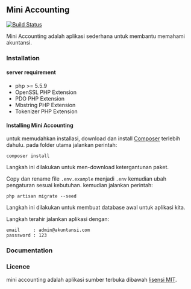 ## Mini Accounting

[![Build Status](https://travis-ci.org/ngadep/akuntansi.svg)](https://travis-ci.org/ngadep/akuntansi)

Mini Accounting adalah aplikasi sederhana untuk membantu memahami akuntansi.

### Installation
#### server requirement
- php >= 5.5.9
- OpenSSL PHP Extension
- PDO PHP Extension
- Mbstring PHP Extension
- Tokenizer PHP Extension
#### Installing Mini Accounting
untuk memudahkan installasi, download dan install [Composer](https://getcomposer.org/) terlebih dahulu. pada folder utama jalankan perintah:

    composer install

Langkah ini dilakukan untuk men-download ketergantunan paket.

Copy dan rename file `.env.example` menjadi `.env` kemudian ubah pengaturan sesuai kebutuhan. kemudian jalankan perintah:

    php artisan migrate --seed

Langkah ini dilakukan untuk membuat database awal untuk aplikasi kita.

Langkah terahir jalankan aplikasi dengan:

    email     : admin@akuntansi.com
    passsword : 123

### Documentation

### Licence
mini accounting adalah aplikasi sumber terbuka dibawah [lisensi MIT](http://opensource.org/licenses/MIT).
